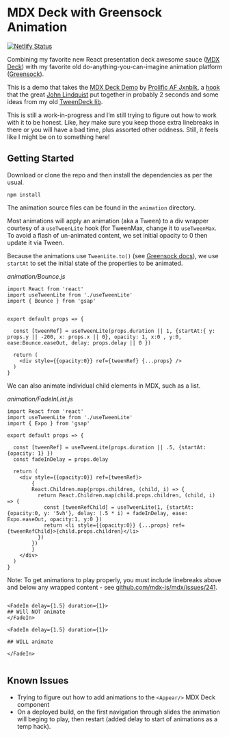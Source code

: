 # MDX	Deck with Greensock Animation

[![Netlify Status](https://api.netlify.com/api/v1/badges/41536d1d-d206-4630-ba26-142cbbec37e9/deploy-status)](https://app.netlify.com/sites/mdx-deck-greensock-demo/deploys)

Combining my favorite new React presentation deck awesome sauce ([MDX Deck](https://github.com/jxnblk/mdx-deck)) with my favorite old do-anything-you-can-imagine animation platform ([Greensock](https://greensock.com)).

This is a demo that takes the [MDX Deck Demo](https://github.com/jxnblk/mdx-deck/blob/master/docs/demo.mdx) by [Prolific AF Jxnblk](https://jxnblk.com/), a [hook](https://github.com/johnlindquist/use-gsap) that the great [John Lindquist](https://johnlindquist.com/) put together in probably 2 seconds and some ideas from my old [TweenDeck lib](https://johnpolacek.github.io/tweendeck/).

This is still a work-in-progress and I’m still trying to figure out how to work with it to be honest. Like, hey make sure you keep those extra linebreaks in there or you will have a bad time, plus assorted other oddness. Still, it feels like I might be on to something here!

## Getting Started

Download or clone the repo and then install the dependencies as per the usual.

~~~~
npm install
~~~~

The animation source files can be found in the `animation` directory.

Most animations will apply an animation (aka a Tween) to a div wrapper courtesy of a `useTweenLite` hook (for TweenMax, change it to `useTweenMax`. To avoid a flash of un-animated content, we set initial opacity to 0 then update it via Tween.

Because the animations use `TweenLite.to()` (see [Greensock docs](https://greensock.com/docs/TweenLite/static.to())), we use `startAt` to set the initial state of the properties to be animated.

*animation/Bounce.js*

~~~~
import React from 'react'
import useTweenLite from './useTweenLite'
import { Bounce } from 'gsap'


export default props => {

  const [tweenRef] = useTweenLite(props.duration || 1, {startAt:{ y: props.y || -200, x: props.x || 0}, opacity: 1, x:0 , y:0, ease:Bounce.easeOut, delay: props.delay || 0 })
  
  return (
    <div style={{opacity:0}} ref={tweenRef} {...props} />
  )
}
~~~~

We can also animate individual child elements in MDX, such as a list.

*animation/FadeInList.js*

~~~~
import React from 'react'
import useTweenLite from './useTweenLite'
import { Expo } from 'gsap'

export default props => {

  const [tweenRef] = useTweenLite(props.duration || .5, {startAt:{opacity: 1} })
  const fadeInDelay = props.delay
  
  return (
    <div style={{opacity:0}} ref={tweenRef}>
    	{	
        React.Children.map(props.children, (child, i) => {
          return React.Children.map(child.props.children, (child, i) => {
            const [tweenRefChild] = useTweenLite(1, {startAt:{opacity:0, y: '5vh'}, delay: (.5 * i) + fadeInDelay, ease: Expo.easeOut, opacity:1, y:0 })
            return <li style={{opacity:0}} {...props} ref={tweenRefChild}>{child.props.children}</li>
          })
        })
	    }
    </div>
  )
}
~~~~

Note: To get animations to play properly, you must include linebreaks above and below any wrapped content - see [github.com/mdx-js/mdx/issues/241](https://github.com/mdx-js/mdx/issues/241).

~~~~

<FadeIn delay={1.5} duration={1}>
## Will NOT animate
</FadeIn>

<FadeIn delay={1.5} duration={1}>

## WILL animate

</FadeIn>


~~~~


## Known Issues

- Trying to figure out how to add animations to the `<Appear/>` MDX Deck component
- On a deployed build, on the first navigation through slides the animation will beging to play, then restart (added delay to start of animations as a temp hack).



